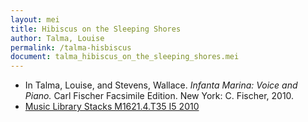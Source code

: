 ```yaml
---
layout: mei
title: Hibiscus on the Sleeping Shores
author: Talma, Louise
permalink: /talma-hisbiscus
document: talma_hibiscus_on_the_sleeping_shores.mei
---
```


- In Talma, Louise, and Stevens, Wallace. *Infanta Marina: Voice and Piano.* Carl Fischer Facsimile Edition. New York: C. Fischer, 2010.
- <a href="https://tufts-primo.hosted.exlibrisgroup.com/permalink/f/bnf7qa/01TUN_ALMA21100441780003851">Music Library Stacks M1621.4.T35 I5 2010</a>

